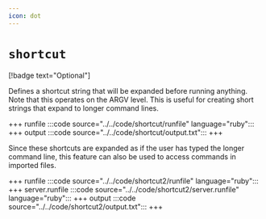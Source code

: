 ```yaml
---
icon: dot
---
```


# `shortcut`

[!badge text="Optional"]

Defines a shortcut string that will be expanded before running anything. Note
that this operates on the ARGV level. This is useful for creating short strings
that expand to longer command lines.

+++ runfile
:::code source="../../code/shortcut/runfile" language="ruby":::
+++ output
:::code source="../../code/shortcut/output.txt":::
+++

Since these shortcuts are expanded as if the user has typed the longer command
line, this feature can also be used to access commands in imported files.

+++ runfile
:::code source="../../code/shortcut2/runfile" language="ruby":::
+++ server.runfile
:::code source="../../code/shortcut2/server.runfile" language="ruby":::
+++ output
:::code source="../../code/shortcut2/output.txt":::
+++